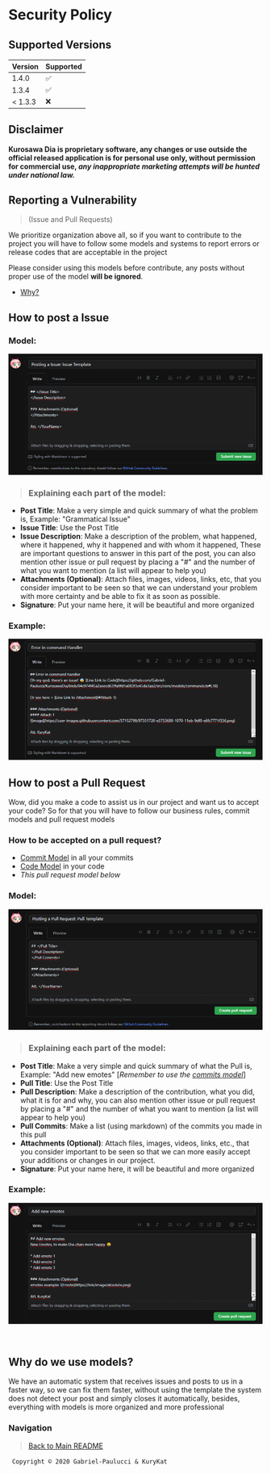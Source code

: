 # Security Policy

## Supported Versions

| Version   | Supported          |
| --------- | ------------------ |
| 1.4.0     | :white_check_mark: |
| 1.3.4     | :white_check_mark: |
| < 1.3.3   | :x:                |

## **Disclaimer**
**Kurosawa Dia is proprietary software, any changes or use outside the official released application is for personal use only, without permission for commercial use, *any inappropriate marketing attempts will be hunted under national law.***

## Reporting a Vulnerability 
> (Issue and Pull Requests)

We prioritize organization above all, so if you want to contribute to the project you will have to follow some models and systems to report errors or release codes that are acceptable in the project

Please consider using this models before contribute, any posts without proper use of the model **will be ignored**.
* [Why?](#why-do-we-use-models)

## How to post a Issue 
### Model:
![Issue Template Image](other/images/issue_template.png)
> ### Explaining each part of the model:

* **Post Title**: Make a very simple and quick summary of what the problem is, Example: "Grammatical Issue"
* **Issue Title**: Use the Post Title
* **Issue Description**: Make a description of the problem, what happened, where it happened, why it happened and with whom it happened, These are important questions to answer in this part of the post, you can also mention other issue or pull request by placing a "#" and the number of what you want to mention (a list will appear to help you)
* **Attachments (Optional)**: Attach files, images, videos, links, etc, that you consider important to be seen so that we can understand your problem with more certainty and be able to fix it as soon as possible.
* **Signature**: Put your name here, it will be beautiful and more organized

### Example:
![Issue Example Image](other/images/issue_example.png)

## How to post a Pull Request
Wow, did you make a code to assist us in our project and want us to accept your code? So for that you will have to follow our business rules, commit models and pull request models

### How to be accepted on a pull request?
* [Commit Model](docs/commitModel.md) in all your commits
* [Code Model](docs/codeModel.md) in your code
* *This pull request model below*

### Model:
![Pull Template Image](other/images/pull_template.png)

> ### Explaining each part of the model:

* **Post Title**: Make a very simple and quick summary of what the Pull is, Example: "Add new emotes" [*Remember to use the [commits model](docs/commitModel.md)*]
* **Pull Title**: Use the Post Title
* **Pull Description**: Make a description of the contribution, what you did, what it is for and why, you can also mention other issue or pull request by placing a "#" and the number of what you want to mention (a list will appear to help you)
* **Pull Commits**: Make a list (using markdown) of the commits you made in this pull
* **Attachments (Optional)**: Attach files, images, videos, links, etc., that you consider important to be seen so that we can more easily accept your additions or changes in our project.
* **Signature**: Put your name here, it will be beautiful and more organized

### Example:
![Pull Example Image](other/images/pull_example.png)

<br>

## Why do we use models?
We have an automatic system that receives issues and posts to us in a faster way, so we can fix them faster, without using the template the system does not detect your post and simply closes it automatically, besides, everything with models is more organized and more professional


### Navigation
> [Back to Main README](./README.md)

     Copyright © 2020 Gabriel-Paulucci & KuryKat